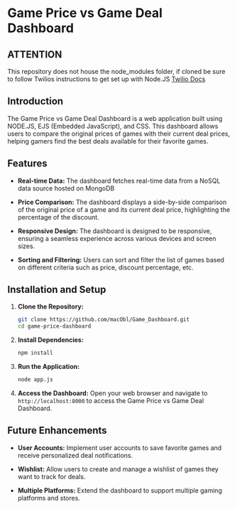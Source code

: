 # Game Price vs Game Deal Dashboard

## ATTENTION
This repository does not house the node_modules folder, if cloned be sure to follow Twilios instructions to get set up with Node.JS
[Twilio Docs](https://www.twilio.com/docs/usage/tutorials/how-to-set-up-your-node-js-and-express-development-environment)


## Introduction

The Game Price vs Game Deal Dashboard is a web application built using NODE.JS, EJS (Embedded JavaScript), and CSS. This dashboard allows users to compare the original prices of games with their current deal prices, helping gamers find the best deals available for their favorite games.

## Features

- **Real-time Data:** The dashboard fetches real-time data from a NoSQL data source hosted on MongoDB

- **Price Comparison:** The dashboard displays a side-by-side comparison of the original price of a game and its current deal price, highlighting the percentage of the discount.

- **Responsive Design:** The dashboard is designed to be responsive, ensuring a seamless experience across various devices and screen sizes.

- **Sorting and Filtering:** Users can sort and filter the list of games based on different criteria such as price, discount percentage, etc.
  

## Installation and Setup

1. **Clone the Repository:**
   ```sh
   git clone https://github.com/macObl/Game_Dashboard.git
   cd game-price-dashboard
   ```

2. **Install Dependencies:**
   ```sh
   npm install
   ```

3. **Run the Application:**
   ```sh
   node app.js
   ```

4. **Access the Dashboard:**
   Open your web browser and navigate to `http://localhost:8000` to access the Game Price vs Game Deal Dashboard.


## Future Enhancements

- **User Accounts:** Implement user accounts to save favorite games and receive personalized deal notifications.

- **Wishlist:** Allow users to create and manage a wishlist of games they want to track for deals.

- **Multiple Platforms:** Extend the dashboard to support multiple gaming platforms and stores.
